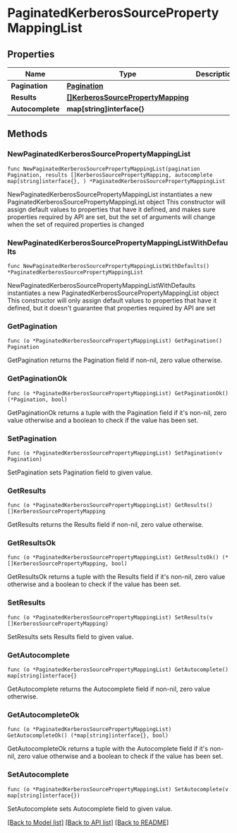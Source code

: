 # PaginatedKerberosSourcePropertyMappingList

## Properties

Name | Type | Description | Notes
------------ | ------------- | ------------- | -------------
**Pagination** | [**Pagination**](Pagination.md) |  | 
**Results** | [**[]KerberosSourcePropertyMapping**](KerberosSourcePropertyMapping.md) |  | 
**Autocomplete** | **map[string]interface{}** |  | 

## Methods

### NewPaginatedKerberosSourcePropertyMappingList

`func NewPaginatedKerberosSourcePropertyMappingList(pagination Pagination, results []KerberosSourcePropertyMapping, autocomplete map[string]interface{}, ) *PaginatedKerberosSourcePropertyMappingList`

NewPaginatedKerberosSourcePropertyMappingList instantiates a new PaginatedKerberosSourcePropertyMappingList object
This constructor will assign default values to properties that have it defined,
and makes sure properties required by API are set, but the set of arguments
will change when the set of required properties is changed

### NewPaginatedKerberosSourcePropertyMappingListWithDefaults

`func NewPaginatedKerberosSourcePropertyMappingListWithDefaults() *PaginatedKerberosSourcePropertyMappingList`

NewPaginatedKerberosSourcePropertyMappingListWithDefaults instantiates a new PaginatedKerberosSourcePropertyMappingList object
This constructor will only assign default values to properties that have it defined,
but it doesn't guarantee that properties required by API are set

### GetPagination

`func (o *PaginatedKerberosSourcePropertyMappingList) GetPagination() Pagination`

GetPagination returns the Pagination field if non-nil, zero value otherwise.

### GetPaginationOk

`func (o *PaginatedKerberosSourcePropertyMappingList) GetPaginationOk() (*Pagination, bool)`

GetPaginationOk returns a tuple with the Pagination field if it's non-nil, zero value otherwise
and a boolean to check if the value has been set.

### SetPagination

`func (o *PaginatedKerberosSourcePropertyMappingList) SetPagination(v Pagination)`

SetPagination sets Pagination field to given value.


### GetResults

`func (o *PaginatedKerberosSourcePropertyMappingList) GetResults() []KerberosSourcePropertyMapping`

GetResults returns the Results field if non-nil, zero value otherwise.

### GetResultsOk

`func (o *PaginatedKerberosSourcePropertyMappingList) GetResultsOk() (*[]KerberosSourcePropertyMapping, bool)`

GetResultsOk returns a tuple with the Results field if it's non-nil, zero value otherwise
and a boolean to check if the value has been set.

### SetResults

`func (o *PaginatedKerberosSourcePropertyMappingList) SetResults(v []KerberosSourcePropertyMapping)`

SetResults sets Results field to given value.


### GetAutocomplete

`func (o *PaginatedKerberosSourcePropertyMappingList) GetAutocomplete() map[string]interface{}`

GetAutocomplete returns the Autocomplete field if non-nil, zero value otherwise.

### GetAutocompleteOk

`func (o *PaginatedKerberosSourcePropertyMappingList) GetAutocompleteOk() (*map[string]interface{}, bool)`

GetAutocompleteOk returns a tuple with the Autocomplete field if it's non-nil, zero value otherwise
and a boolean to check if the value has been set.

### SetAutocomplete

`func (o *PaginatedKerberosSourcePropertyMappingList) SetAutocomplete(v map[string]interface{})`

SetAutocomplete sets Autocomplete field to given value.



[[Back to Model list]](../README.md#documentation-for-models) [[Back to API list]](../README.md#documentation-for-api-endpoints) [[Back to README]](../README.md)


